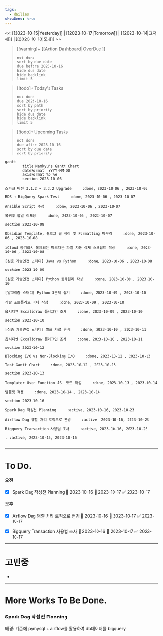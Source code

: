 ```yaml
---
tags:
  - dailies
showDone: true
---
```

<< [[2023-10-15|Yesterday]] | [[2023-10-17|Tomorrow]] | [[2023-10-14|그저께]] | [[2023-10-18|모레]] >>

> [!warning]+ [[Action Dashboard| OverDue ]]
> ```tasks
> not done
> sort by due date
> due before 2023-10-16
> hide due date
> hide backlink
> limit 5
> ```

> [!todo]+ Today's Tasks
> ```tasks
> not done
> due 2023-10-16
> sort by path
> sort by priority
> hide due date
> hide backlink
> limit 5
> ```

> [!todo]+ Upcoming Tasks
> ```tasks  
> not done  
> due after 2023-10-16
> sort by due date
> sort by priority  

```mermaid
gantt
        title Namkyu's Gantt Chart
        dateFormat  YYYY-MM-DD
        axisFormat %b %e
        section 2023-10-06

스파크 버전 3.1.2 → 3.3.2 Upgrade     :done, 2023-10-06 , 2023-10-07

RDS → BigQuery Spark Test     :done, 2023-10-06 , 2023-10-07

Ansible Script 수정     :done, 2023-10-06 , 2023-10-07

복귀후 할일 리포팅     :done, 2023-10-06 , 2023-10-07

section 2023-10-08

Obsidian Template, 블로그 글 정리 및 Formatting 마무리     :done, 2023-10-06 , 2023-10-08

iCloud 동기화시 복제되는 마크다운 파일 자동 삭제 스크립트 작성     :done, 2023-10-06 , 2023-10-08

[심층 기술면접 스터디] Java vs Python     :done, 2023-10-06 , 2023-10-08

section 2023-10-09

[심층 기술면접 스터디] Python 동작원리 작성     :done, 2023-10-09 , 2023-10-10

[알고리즘 스터디] Python 3문제 풀기     :done, 2023-10-09 , 2023-10-10

개발 포트폴리오 바디 작성     :done, 2023-10-09 , 2023-10-10

옵시디언 Excalidraw 플러그인 조사     :done, 2023-10-09 , 2023-10-10

section 2023-10-10

[심층 기술면접 스터디] 발표 자료 준비     :done, 2023-10-10 , 2023-10-11

옵시디언 Excalidraw 플러그인 조사     :done, 2023-10-10 , 2023-10-11

section 2023-10-12

Blocking I/O vs Non-Blocking I/O     :done, 2023-10-12 , 2023-10-13

Test Gantt Chart     :done, 2023-10-12 , 2023-10-13

section 2023-10-13

Templater User Function JS  코드 작성     :done, 2023-10-13 , 2023-10-14

템플릿 적용     :done, 2023-10-14 , 2023-10-14

section 2023-10-16

Spark Dag 작성전 Planning     :active, 2023-10-16, 2023-10-23

Airflow Dag 병렬 처리 로직으로 변경     :active, 2023-10-16, 2023-10-23

Bigquery Transaction 사용법 조사     :active, 2023-10-16, 2023-10-23

. :active, 2023-10-16, 2023-10-16


```

---

# To Do.

#### 오전
- [x] Spark Dag 작성전 Planning 🛫 2023-10-16 📅 2023-10-17 ✅ 2023-10-17


#### 오후
- [x] Airflow Dag 병렬 처리 로직으로 변경 🛫 2023-10-16 📅 2023-10-17 ✅ 2023-10-17
- [x] Bigquery Transaction 사용법 조사 🛫 2023-10-16 📅 2023-10-17 ✅ 2023-10-17



---



# 고민중
- 



---

# More Works To Be Done.

### Spark Dag 작성전 Planning
배경: 기존에 pymysql + airflow를 활용하여 db데이터를 bigquery
